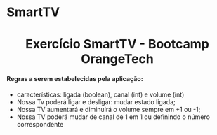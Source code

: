 # SmartTV
<h1 align="center"> Exercício SmartTV - Bootcamp OrangeTech </h1>

#### Regras a serem estabelecidas pela aplicação:

- características: ligada (boolean), canal (int) e volume (int)
- Nossa Tv poderá ligar e desligar: mudar estado ligada;
- Nossa TV aumentará e diminuirá o volume sempre em +1 ou -1;
- Nossa TV poderá mudar de canal de 1 em 1 ou definindo o número correspondente
